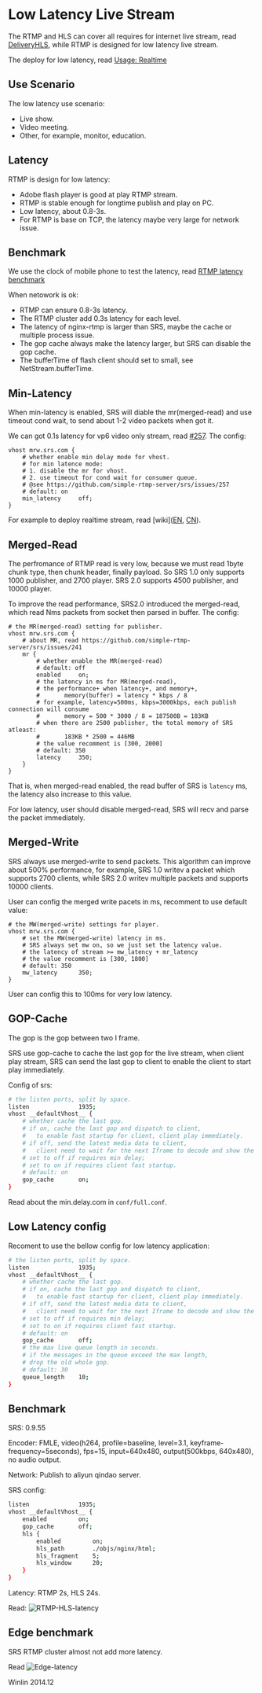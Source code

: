 # Low Latency Live Stream

The RTMP and HLS can cover all requires for internet live stream,
read  [DeliveryHLS](https://github.com/simple-rtmp-server/srs/wiki/v2_EN_DeliveryHLS),
while RTMP is designed for low latency live stream.

The deploy for low latency, read [Usage: Realtime](https://github.com/simple-rtmp-server/srs/wiki/v2_EN_SampleRealtime)

## Use Scenario

The low latency use scenario:
* Live show.
* Video meeting.
* Other, for example, monitor, education.

## Latency

RTMP is design for low latency:
* Adobe flash player is good at play RTMP stream.
* RTMP is stable enough for longtime publish and play on PC.
* Low latency, about 0.8-3s.
* For RTMP is base on TCP, the latency maybe very large for network issue.

## Benchmark

We use the clock of mobile phone to test the latency,
read [RTMP latency benchmark](http://blog.csdn.net/win_lin/article/details/12615591)

When netowork is ok:
* RTMP can ensure 0.8-3s latency.
* The RTMP cluster add 0.3s latency for each level.
* The latency of nginx-rtmp is larger than SRS, maybe the cache or multiple process issue.
* The gop cache always make the latency larger, but SRS can disable the gop cache.
* The bufferTime of flash client should set to small, see NetStream.bufferTime.

## Min-Latency

When min-latency is enabled, SRS will diable the mr(merged-read) and use timeout cond wait, to send about 1-2 video packets when got it.

We can got 0.1s latency for vp6 video only stream, read [#257](https://github.com/simple-rtmp-server/srs/issues/257#issuecomment-66773208). The config:

```
vhost mrw.srs.com {
    # whether enable min delay mode for vhost.
    # for min latence mode:
    # 1. disable the mr for vhost.
    # 2. use timeout for cond wait for consumer queue.
    # @see https://github.com/simple-rtmp-server/srs/issues/257
    # default: on
    min_latency     off;
}
```

For example to deploy realtime stream, read [wiki]([EN](https://github.com/simple-rtmp-server/srs/wiki/v2_EN_SampleRealtime), [CN](https://github.com/simple-rtmp-server/srs/wiki/v2_CN_SampleRealtime)).

## Merged-Read

The perfromance of RTMP read is very low, because we must read 1byte chunk type, then chunk header, finally payload. So SRS 1.0 only supports 1000 publisher, and 2700 player. SRS 2.0 supports 4500 publisher, and 10000 player.

To improve the read performance, SRS2.0 introduced the merged-read, which read Nms packets from socket then parsed in buffer. The config:

```
# the MR(merged-read) setting for publisher.
vhost mrw.srs.com {
    # about MR, read https://github.com/simple-rtmp-server/srs/issues/241
    mr {
        # whether enable the MR(merged-read)
        # default: off
        enabled     on;
        # the latency in ms for MR(merged-read),
        # the performance+ when latency+, and memory+,
        #       memory(buffer) = latency * kbps / 8
        # for example, latency=500ms, kbps=3000kbps, each publish connection will consume
        #       memory = 500 * 3000 / 8 = 187500B = 183KB
        # when there are 2500 publisher, the total memory of SRS atleast:
        #       183KB * 2500 = 446MB
        # the value recomment is [300, 2000]
        # default: 350
        latency     350;
    }
}
```

That is, when merged-read enabled, the read buffer of SRS is `latency` ms, the latency also increase to this value.

For low latency, user should disable merged-read, SRS will recv and parse the packet immediately.

## Merged-Write

SRS always use merged-write to send packets. This algorithm can improve about 500% performance, for example, SRS 1.0 writev a packet which supports 2700 clients, while SRS 2.0 writev multiple packets and supports 10000 clients.

User can config the merged write pacets in ms, recomment to use default value:

```
# the MW(merged-write) settings for player.
vhost mrw.srs.com {
    # set the MW(merged-write) latency in ms. 
    # SRS always set mw on, so we just set the latency value.
    # the latency of stream >= mw_latency + mr_latency
    # the value recomment is [300, 1800]
    # default: 350
    mw_latency      350;
}
```

User can config this to 100ms for very low latency.

## GOP-Cache

The gop is the gop between two I frame.

SRS use gop-cache to cache the last gop for the live stream,
when client play stream, SRS can send the last gop to client
to enable the client to start play immediately.

Config of srs:

```bash
# the listen ports, split by space.
listen              1935;
vhost __defaultVhost__ {
    # whether cache the last gop.
    # if on, cache the last gop and dispatch to client,
    #   to enable fast startup for client, client play immediately.
    # if off, send the latest media data to client,
    #   client need to wait for the next Iframe to decode and show the video.
    # set to off if requires min delay;
    # set to on if requires client fast startup.
    # default: on
    gop_cache       on;
}
```

Read about the min.delay.com in `conf/full.conf`.

## Low Latency config

Recoment to use the bellow config for low latency application:

```bash
# the listen ports, split by space.
listen              1935;
vhost __defaultVhost__ {
    # whether cache the last gop.
    # if on, cache the last gop and dispatch to client,
    #   to enable fast startup for client, client play immediately.
    # if off, send the latest media data to client,
    #   client need to wait for the next Iframe to decode and show the video.
    # set to off if requires min delay;
    # set to on if requires client fast startup.
    # default: on
    gop_cache       off;
    # the max live queue length in seconds.
    # if the messages in the queue exceed the max length, 
    # drop the old whole gop.
    # default: 30
    queue_length    10;
}
```

## Benchmark

SRS: 0.9.55

Encoder: FMLE, video(h264, profile=baseline, level=3.1, keyframe-frequency=5seconds), fps=15, input=640x480, 
output(500kbps, 640x480), no audio output.

Network: Publish to aliyun qindao server.

SRS config:

```bash
listen              1935;
vhost __defaultVhost__ {
    enabled         on;
    gop_cache       off;
    hls {
        enabled         on;
        hls_path        ./objs/nginx/html;
        hls_fragment    5;
        hls_window      20;
    }
}
```

Latency: RTMP 2s, HLS 24s.

Read: ![RTMP-HLS-latency](http://winlinvip.github.io/srs.release/wiki/images/rtmp-hls-latency.png)

## Edge benchmark

SRS RTMP cluster almost not add more latency.

Read ![Edge-latency](http://winlinvip.github.io/srs.release/wiki/images/edge-latency.png)

Winlin 2014.12

